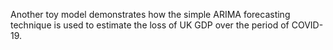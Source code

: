 Another toy model demonstrates how the simple ARIMA forecasting technique is used to estimate the loss of UK GDP over the period of COVID-19.
